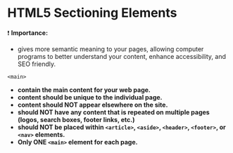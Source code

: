 # **HTML5 Sectioning Elements**

:exclamation: **Importance:**

- gives more semantic meaning to your pages, allowing computer programs to better understand your content, enhance accessibility, and SEO friendly.

```<main>```
  
  - **contain the main content for your web page.**
  - **content should be unique to the individual page.**
  - **content should NOT appear elsewhere on the site.**
  - **should NOT have any content that is repeated on multiple pages (logos, search boxes, footer links, etc.)**
  - **should NOT be placed within `<article>`, `<aside>`, `<header>`, `<footer>`, or `<nav>` elements.**
  - **Only ONE `<main>` element for each page.**
